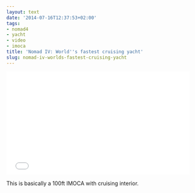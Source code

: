 ```yaml
---
layout: text
date: '2014-07-16T12:37:53+02:00'
tags:
- nomad4
- yacht
- video
- imoca
title: 'Nomad IV: World''s fastest cruising yacht'
slug: nomad-iv-worlds-fastest-cruising-yacht
---
```

<iframe frameborder="0" width="480" height="270" src="//www.dailymotion.com/embed/video/x217pjp" allowfullscreen></iframe>

This is basically a 100ft IMOCA with cruising interior.

